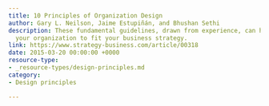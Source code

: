 ```yaml
---
title: 10 Principles of Organization Design
author: Gary L. Neilson, Jaime Estupiñán, and Bhushan Sethi
description: These fundamental guidelines, drawn from experience, can help you reshape
  your organization to fit your business strategy.
link: https://www.strategy-business.com/article/00318
date: 2015-03-20 00:00:00 +0000
resource-type:
- _resource-types/design-principles.md
category:
- Design principles

---
```

